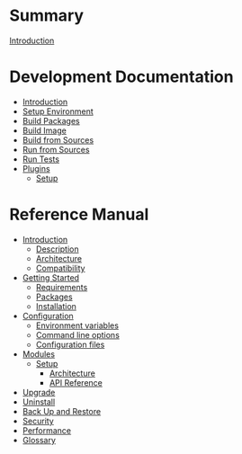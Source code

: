 # Summary

[Introduction](README.md)

# Development Documentation

- [Introduction](dev/README.md)
- [Setup Environment](dev/setup.md)
- [Build Packages](dev/build-packages.md)
- [Build Image](dev/build-image.md)
- [Build from Sources](dev/build-sources.md)
- [Run from Sources](dev/run-sources.md)
- [Run Tests](dev/run-tests.md)
- [Plugins]()
  - [Setup](dev/plugins/setup.md)

# Reference Manual

- [Introduction]()
  - [Description](ref/description.md)
  - [Architecture](ref/architecture.md)
  - [Compatibility](ref/compatibility.md)
- [Getting Started]()
  - [Requirements](ref/getting-started/requirements.md)
  - [Packages](ref/getting-started/packages.md)
  - [Installation](ref/getting-started/installation.md)
- [Configuration]()
  - [Environment variables]()
  - [Command line options]()
  - [Configuration files]()
- [Modules]()
  - [Setup](ref/modules/setup/index.md)
    - [Architecture](ref/modules/setup/architecture.md)
    - [API Reference]()
- [Upgrade](ref/upgrade.md)
- [Uninstall](ref/uninstall.md)
- [Back Up and Restore](ref/backup-restore.md)
- [Security]()
- [Performance]()
- [Glossary]()

